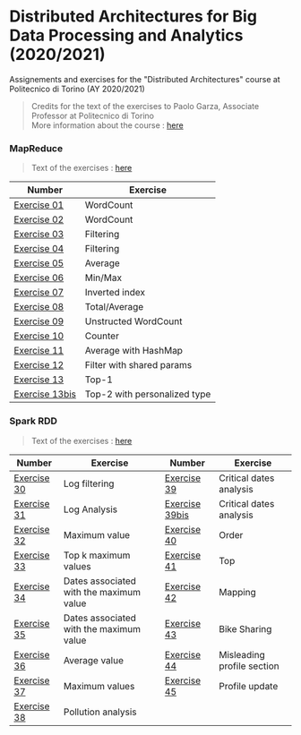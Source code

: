 # Distributed Architectures for Big Data Processing and Analytics (2020/2021) 
Assignements and exercises for the "Distributed Architectures" course at Politecnico di Torino (AY 2020/2021) 

> Credits for the text of the exercises to Paolo Garza, Associate Professor at Politecnico di Torino <br />
> More information about the course : [here](https://dbdmg.polito.it/wordpress/teaching/distributed-architectures-for-big-data-processing-and-analytics-2020-2021/)

### MapReduce
> Text of the exercises : [here](https://github.com/francescodisalvo05/polito-distributed-architectures/blob/main/Text/01_MapReduce_Exercises_BigData.pdf)

| Number  | Exercise |
| ------------- | ------------- |
| [Exercise 01](https://github.com/francescodisalvo05/polito-distributed-architectures/tree/main/MapReduce/ex_01)  | WordCount  |
| [Exercise 02](https://github.com/francescodisalvo05/polito-distributed-architectures/tree/main/MapReduce/ex_02)  | WordCount  |
| [Exercise 03](https://github.com/francescodisalvo05/polito-distributed-architectures/tree/main/MapReduce/ex_03)  | Filtering  |
| [Exercise 04](https://github.com/francescodisalvo05/polito-distributed-architectures/tree/main/MapReduce/ex_04)  | Filtering  |
| [Exercise 05](https://github.com/francescodisalvo05/polito-distributed-architectures/tree/main/MapReduce/ex_05)  | Average  |
| [Exercise 06](https://github.com/francescodisalvo05/polito-distributed-architectures/tree/main/MapReduce/ex_06)  | Min/Max  |
| [Exercise 07](https://github.com/francescodisalvo05/polito-distributed-architectures/tree/main/MapReduce/ex_07)  | Inverted index  |
| [Exercise 08](https://github.com/francescodisalvo05/polito-distributed-architectures/tree/main/MapReduce/ex_08)  | Total/Average  |
| [Exercise 09](https://github.com/francescodisalvo05/polito-distributed-architectures/tree/main/MapReduce/ex_09)  | Unstructed WordCount  |
| [Exercise 10](https://github.com/francescodisalvo05/polito-distributed-architectures/tree/main/MapReduce/ex_10)  | Counter  |
| [Exercise 11](https://github.com/francescodisalvo05/polito-distributed-architectures/tree/main/MapReduce/ex_11)  | Average with HashMap  |
| [Exercise 12](https://github.com/francescodisalvo05/polito-distributed-architectures/tree/main/MapReduce/ex_12)  | Filter with shared params |
| [Exercise 13](https://github.com/francescodisalvo05/polito-distributed-architectures/tree/main/MapReduce/ex_13)  | Top-1 |
| [Exercise 13bis](https://github.com/francescodisalvo05/polito-distributed-architectures/tree/main/MapReduce/ex_13bis)  | Top-2 with personalized type |

### Spark RDD
> Text of the exercises : [here](https://github.com/francescodisalvo05/polito-distributed-architectures/blob/main/Text/02_Spark_Exercises_BigDataNB.pdf)

| Number  | Exercise | Number  | Exercise |
| ------------- | ------------- | ------------- | ------------- |
| [Exercise 30](https://github.com/francescodisalvo05/polito-distributed-architectures/blob/main/Spark/SparkRDD/ex_30.ipynb)  | Log filtering  | [Exercise 39](https://github.com/francescodisalvo05/polito-distributed-architectures/blob/main/Spark/SparkRDD/ex_39.ipynb)  | Critical dates analysis  |
| [Exercise 31](https://github.com/francescodisalvo05/polito-distributed-architectures/blob/main/Spark/SparkRDD/ex_31.ipynb)  | Log Analysis  | [Exercise 39bis](https://github.com/francescodisalvo05/polito-distributed-architectures/blob/main/Spark/SparkRDD/ex_39bis.ipynb)  | Critical dates analysis  |
| [Exercise 32](https://github.com/francescodisalvo05/polito-distributed-architectures/blob/main/Spark/SparkRDD/ex_32.ipynb)  | Maximum value  | [Exercise 40](https://github.com/francescodisalvo05/polito-distributed-architectures/blob/main/Spark/SparkRDD/ex_40.ipynb)  | Order  |
| [Exercise 33](https://github.com/francescodisalvo05/polito-distributed-architectures/blob/main/Spark/SparkRDD/ex_33.ipynb)  | Top k maximum values  | [Exercise 41](https://github.com/francescodisalvo05/polito-distributed-architectures/blob/main/Spark/SparkRDD/ex_41.ipynb)  | Top  |
| [Exercise 34](https://github.com/francescodisalvo05/polito-distributed-architectures/blob/main/Spark/SparkRDD/ex_34.ipynb)  | Dates associated with the maximum value | [Exercise 42](https://github.com/francescodisalvo05/polito-distributed-architectures/blob/main/Spark/SparkRDD/ex_42.ipynb)  | Mapping  |
| [Exercise 35](https://github.com/francescodisalvo05/polito-distributed-architectures/blob/main/Spark/SparkRDD/ex_35.ipynb)  | Dates associated with the maximum value   | [Exercise 43](https://github.com/francescodisalvo05/polito-distributed-architectures/blob/main/Spark/SparkRDD/ex_43.ipynb)  | Bike Sharing  |
| [Exercise 36](https://github.com/francescodisalvo05/polito-distributed-architectures/blob/main/Spark/SparkRDD/ex_36.ipynb)  | Average value  | [Exercise 44](https://github.com/francescodisalvo05/polito-distributed-architectures/blob/main/Spark/SparkRDD/ex_44.ipynb)  | Misleading profile section  |
| [Exercise 37](https://github.com/francescodisalvo05/polito-distributed-architectures/blob/main/Spark/SparkRDD/ex_37.ipynb)  | Maximum values  | [Exercise 45](https://github.com/francescodisalvo05/polito-distributed-architectures/blob/main/Spark/SparkRDD/ex_45.ipynb)  | Profile update  |
| [Exercise 38](https://github.com/francescodisalvo05/polito-distributed-architectures/blob/main/Spark/SparkRDD/ex_38.ipynb)  | Pollution analysis  |
